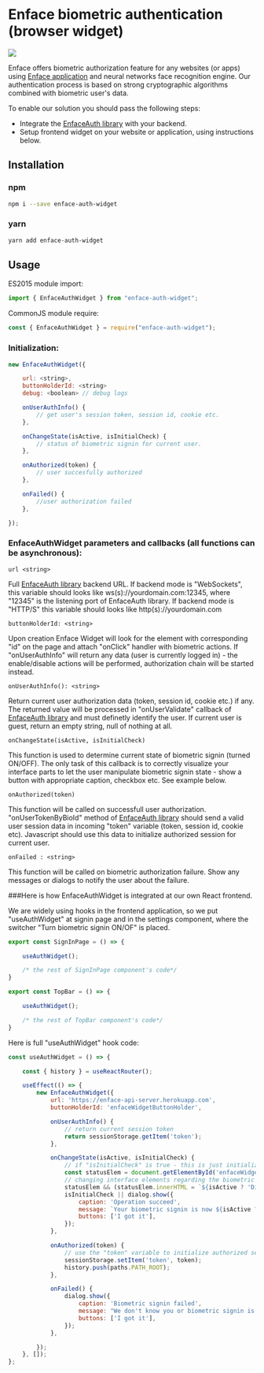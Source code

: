 # Enface biometric authentication (browser widget)

![](https://lh3.googleusercontent.com/C6975GR-Hv9vpPYVvQFUQ2_ywxhfKHnUulJJjqX_9feNEXFnTNdTWqu_s4-tbeCopVc6caNfq7NlMxpzmiGt8GnM0h3n-LUzwTbAgWmReW8YeDthTOWlwKflMJHSxkg4L6t5TOYB860zwmwOq-r8tPBcWj3pkW56CA3Wijv1aZ9p6BAG8nks3Z16EdCTj-CRj7JRyiya5flD5N-tadQxA9PK1_e7gVlrpW57p0mxyEB8pEQ3sltTZ1MZGMBGVMM7DpuSiV-X7nGqN2MB0mxi8d93Ztnt3dGHvKhy5lRI0McBLS8chPSei0Nwjm0QgbpqiMpesGSGVuG6q_o5tcoe27-YCFl5iQFYGqfzo6oFbszv7GGBmH2vqoTadxPupGEiHX_pbJMbVlRkTl_8Bwak1mEnx4IgHrBhyOOyljwX0wATguhBaAEKCDrbTPH8oUXdQJtwB71uR8dVVFJtF9u6vlSAg_WHEzivQFgp8KPoWpuUUJgY9zuYkvSs97sBeEkIKulIHAsIp0RNjg7y3pPiT5Hw41R7ulGBb5WA3SSRkIzbBbVYduMojNgkUkLtwSJMhGn4YyF6ucnPPofqeCKGmRIoz7h3ZiGqyJGZb_cJXxxJ4Tq9g2sVHxqnuQTUP5fFRbeq2vGG22HoFkjhGgNIVchpRNFmYw=w108-h150-no)

Enface offers biometric authorization feature for any websites (or apps) using [Enface application](https://apps.apple.com/us/app/enface/id1464761858 "Enface application") and neural networks face recognition engine. Our authentication process is based on strong cryptographic algorithms combined with biometric user's data.

To enable our solution you should pass the following steps:

- Integrate the [EnfaceAuth library](https://github.com/safead/enface-auth-node "EnfaceAuth library") with your backend.
- Setup frontend widget on your website or application, using instructions below.

## Installation

### npm

```bash
npm i --save enface-auth-widget
```

### yarn

```bash
yarn add enface-auth-widget
```

## Usage

ES2015 module import:
```js
import { EnfaceAuthWidget } from "enface-auth-widget";
```
CommonJS module require:
```js
const { EnfaceAuthWidget } = require("enface-auth-widget");
```

### Initialization:
```js
new EnfaceAuthWidget({

	url: <string>,
	buttonHolderId: <string>
	debug: <boolean> // debug logs

	onUserAuthInfo() {
		// get user's session token, session id, cookie etc.
	},

	onChangeState(isActive, isInitialCheck) {
		// status of biometric signin for current user.
	},

	onAuthorized(token) {
		// user succesfully authorized
	},

	onFailed() {
		//user authorization failed
	},

});
 ```
### EnfaceAuthWidget parameters and callbacks (all functions can be asynchronous):

`url <string>`

Full [EnfaceAuth library](https://github.com/safead/enface-auth-node "EnfaceAuth library") backend URL. If backend mode is "WebSockets", this variable should looks like ws(s)://yourdomain.com:12345, where "12345" is the listening port of EnfaceAuth library. If backend mode is "HTTP/S" this variable should looks like http(s)://yourdomain.com

`buttonHolderId: <string>`

Upon creation Enface Widget will look for the element with corresponding "id" on the page and attach "onClick" handler with biometric actions. If "onUserAuthInfo" will return any data (user is currently logged in) - the enable/disable actions will be performed, authorization chain will be started instead.

`onUserAuthInfo(): <string>`

Return current user authorization data (token, session id, cookie etc.) if any. The returned value will be processed in "onUserValidate" callback of [EnfaceAuth library](https://github.com/safead/enface-auth-node "EnfaceAuth library") and must definetly identify the user. If current user is guest, return an empty string, null of nothing at all.

`onChangeState(isActive, isInitialCheck)`

This function is used to determine current state of biometric signin (turned ON/OFF). The only task of this callback is to correctly visualize your interface parts to let the user manipulate biometric signin state - show a button with appropriate caption, checkbox etc. See example below.

`onAuthorized(token)`

This function will be called on successfull user authorization. "onUserTokenByBioId" method of [EnfaceAuth library](https://github.com/safead/enface-auth-node "EnfaceAuth library") should send a valid user session data in incoming "token" variable (token, session id, cookie etc). Javascript should use this data to initialize authorized session for current user.

`onFailed : <string>`

This function will be called on biometric authorization failure. Show any messages or dialogs to notify the user about the failure.

###Here is how EnfaceAuthWidget is integrated at our own React frontend.

We are widely using hooks in the frontend application, so we put "useAuthWidget" at signin page and in the settings component, where the switcher "Turn biometric signin ON/OF" is placed.
```js
export const SignInPage = () => {

	useAuthWidget();

	/* the rest of SignInPage component's code*/
}
```
```js
export const TopBar = () => {

	useAuthWidget();

	/* the rest of TopBar component's code*/
}
```
Here is full "useAuthWidget" hook code:
```js
const useAuthWidget = () => {

	const { history } = useReactRouter();

	useEffect(() => {
		new EnfaceAuthWidget({
			url: 'https://enface-api-server.herokuapp.com',
			buttonHolderId: 'enfaceWidgetButtonHolder',

			onUserAuthInfo() {
				// return current session token
				return sessionStorage.getItem('token');
			},

			onChangeState(isActive, isInitialCheck) {
				// if "isInitialCheck" is true - this is just initialization check and no messages should be shown to the user
				const statusElem = document.getElementById('enfaceWidgetButtonHolder');
				// changing interface elements regarding the biometric state
				statusElem && (statusElem.innerHTML = `${isActive ? 'Disable' : 'Enable'} biometric sign in`);
				isInitialCheck || dialog.show({
					caption: 'Operation succeed',
					message: `Your biometric signin is now ${isActive ? 'enabled' : 'disabled'}`,
					buttons: ['I got it'],
				});
			},

			onAuthorized(token) {
				// use the "token" variable to initialize authorized session
				sessionStorage.setItem('token', token);
				history.push(paths.PATH_ROOT);
			},

			onFailed() {
				dialog.show({
					caption: 'Biometric signin failed',
					message: "We don't know you or biometric signin is turned off in your profile settings. Please sign in using email & password and enable biometric authorization in the members are.",
					buttons: ['I got it'],
				});
			},

		});
	}, []);
};
```
